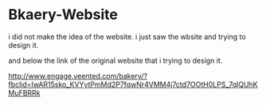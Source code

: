 # Bkaery-Website


i did not make the idea of the website. i just saw the wbsite and trying to design it.

and below the link of the original website that i trying to design it.

http://www.engage.veented.com/bakery/?fbclid=IwAR15sko_KVYytPmMd2P7fqwNr4VMM4j7ctd7OOtH0LPS_7qlQUhKMuFBRRk

